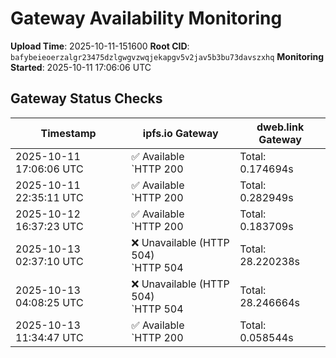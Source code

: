 # Gateway Availability Monitoring

**Upload Time**: 2025-10-11-151600
**Root CID**: `bafybeieoerzalgr23475dzlgwgvzwqjekapgv5v2jav5b3bu73davszxhq`
**Monitoring Started**: 2025-10-11 17:06:06 UTC

## Gateway Status Checks

| Timestamp | ipfs.io Gateway | dweb.link Gateway |
|-----------|-----------------|-------------------|
| 2025-10-11 17:06:06 UTC | ✅ Available<br>`HTTP 200 | Total: 0.174694s | DNS: 0.017062s | Connect: 0.031191s | Transfer: 0.174186s | Size: 50098 bytes` | ❌ Unavailable (HTTP 504)<br>`HTTP 504 | Total: 28.182439s | DNS: 0.060788s | Connect: 0.072615s | Transfer: 28.182322s | Size: 148 bytes` |
| 2025-10-11 22:35:11 UTC | ✅ Available<br>`HTTP 200 | Total: 0.282949s | DNS: 0.167918s | Connect: 0.185183s | Transfer: 0.282584s | Size: 50098 bytes` | ✅ Available<br>`HTTP 200 | Total: 3.798153s | DNS: 0.049978s | Connect: 0.067581s | Transfer: 3.797747s | Size: 50098 bytes` |
| 2025-10-12 16:37:23 UTC | ✅ Available<br>`HTTP 200 | Total: 0.183709s | DNS: 0.118646s | Connect: 0.120199s | Transfer: 0.182673s | Size: 50098 bytes` | ✅ Available<br>`HTTP 200 | Total: 0.097681s | DNS: 0.028839s | Connect: 0.030944s | Transfer: 0.097235s | Size: 50098 bytes` |
| 2025-10-13 02:37:10 UTC | ❌ Unavailable (HTTP 504)<br>`HTTP 504 | Total: 28.220238s | DNS: 0.121141s | Connect: 0.123573s | Transfer: 28.220140s | Size: 148 bytes` | ❌ Unavailable (HTTP 504)<br>`HTTP 504 | Total: 28.128612s | DNS: 0.025904s | Connect: 0.028444s | Transfer: 28.128513s | Size: 148 bytes` |
| 2025-10-13 04:08:25 UTC | ❌ Unavailable (HTTP 504)<br>`HTTP 504 | Total: 28.246664s | DNS: 0.170466s | Connect: 0.172592s | Transfer: 28.246552s | Size: 148 bytes` | ❌ Unavailable (HTTP 504)<br>`HTTP 504 | Total: 28.136887s | DNS: 0.052852s | Connect: 0.055014s | Transfer: 28.136794s | Size: 148 bytes` |
| 2025-10-13 11:34:47 UTC | ✅ Available<br>`HTTP 200 | Total: 0.058544s | DNS: 0.005247s | Connect: 0.006630s | Transfer: 0.058171s | Size: 50098 bytes` | ✅ Available<br>`HTTP 200 | Total: 0.091765s | DNS: 0.030720s | Connect: 0.032645s | Transfer: 0.091411s | Size: 50098 bytes` |
